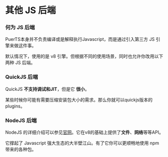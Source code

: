 # 其他 JS 后端
### 何为 JS 后端
PuerTS本身并不负责编译或是解释执行Javascript，而是通过引入第三方 JS 引擎来做这件事。

默认情况下，使用的是 v8 引擎。但根据不同的使用场景，同时也允许你改用以下两种 JS 后端。

### QuickJS 后端
QuickJS **不支持调试和JIT**，但是它 **很小**。

某些时候你可能有需要压缩安装包大小的需求。那么你就可以quickjs版本的plugins。

### NodeJS 后端
NodeJS 的详细介绍可以参见[官网](https://nodejs.org/)。它在v8的基础上提供了**文件**、**网络**等等API。

它撑起了 Javascript 强大生态的大半壁江山。有了它你可以更顺畅地使用 npm 带来的各种包。